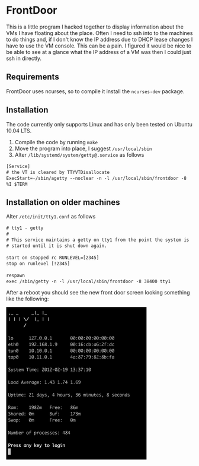 FrontDoor
=========

This is a little program I hacked together to display information about the VMs I have floating about the place.
Often I need to ssh into to the machines to do things and, if I don't know the IP address due to DHCP lease changes I have to use the VM console.  This can be a pain.
I figured it would be nice to be able to see at a glance what the IP address of a VM was then I could just ssh in directly.

Requirements
------------

FrontDoor uses ncurses, so to compile it install the `ncurses-dev` package.

Installation
------------

The code currently only supports Linux and has only been tested on Ubuntu 10.04 LTS.

1. Compile the code by running `make`
2. Move the program into place, I suggest `/usr/local/sbin`
3. Alter `/lib/systemd/system/getty@.service` as follows

```
[Service]
# the VT is cleared by TTYVTDisallocate
ExecStart=-/sbin/agetty --noclear -n -l /usr/local/sbin/frontdoor -8 %I $TERM
```

Installation on older machines
------------------------------
Alter `/etc/init/tty1.conf` as follows

```
# tty1 - getty
#
# This service maintains a getty on tty1 from the point the system is
# started until it is shut down again.

start on stopped rc RUNLEVEL=[2345]
stop on runlevel [!2345]

respawn
exec /sbin/getty -n -l /usr/local/sbin/frontdoor -8 38400 tty1
```

After a reboot you should see the new front door screen looking something like the following:

![Example Output](https://github.com/dparnell/frontdoor/raw/master/images/frontdoor.png)

